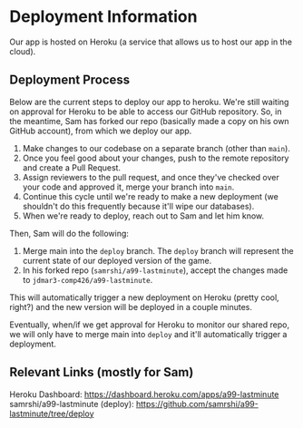 # Deployment Information
Our app is hosted on Heroku (a service that allows us to host our app in the cloud).

## Deployment Process
Below are the current steps to deploy our app to heroku. We're still waiting on approval for Heroku to be able to access our GitHub repository. So, in the meantime, Sam has forked our repo (basically made a copy on his own GitHub account), from which we deploy our app.

1. Make changes to our codebase on a separate branch (other than `main`).
2. Once you feel good about your changes, push to the remote repository and create a Pull Request.
3. Assign reviewers to the pull request, and once they've checked over your code and approved it, merge your branch into `main`.
4. Continue this cycle until we're ready to make a new deployment (we shouldn't do this frequently because it'll wipe our databases).
4. When we're ready to deploy, reach out to Sam and let him know.

Then, Sam will do the following:

1. Merge main into the `deploy` branch. The `deploy` branch will represent the current state of our deployed version of the game.
2. In his forked repo (`samrshi/a99-lastminute`), accept the changes made to `jdmar3-comp426/a99-lastminute`.

This will automatically trigger a new deployment on Heroku (pretty cool, right?) and the new version will be deployed in a couple minutes.

Eventually, when/if we get approval for Heroku to monitor our shared repo, we will only have to merge main into `deploy` and it'll automatically trigger a deployment.

## Relevant Links (mostly for Sam)
Heroku Dashboard: https://dashboard.heroku.com/apps/a99-lastminute
samrshi/a99-lastminute (deploy): https://github.com/samrshi/a99-lastminute/tree/deploy